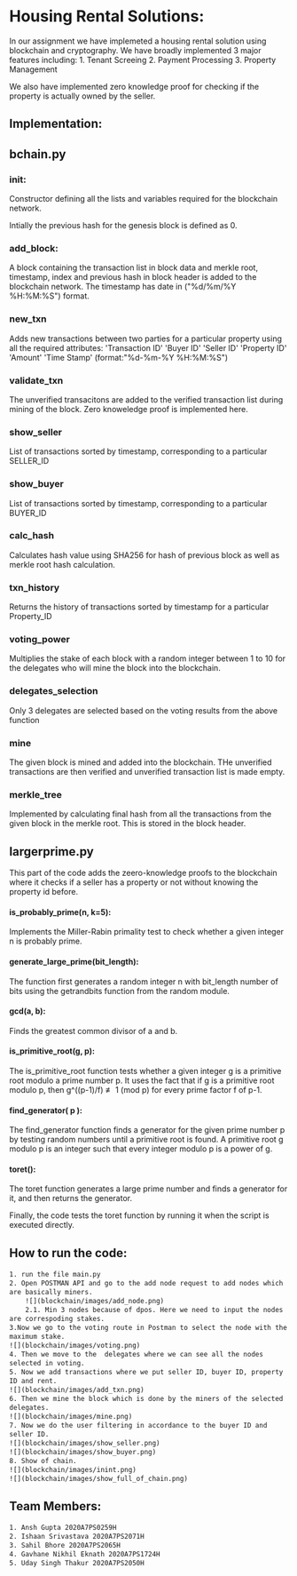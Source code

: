 # Housing Rental Solutions:
In our assignment we have implemeted a housing rental solution using blockchain and cryptography. We have broadly implemented 3 major features including:
	1. Tenant Screeing 
	2. Payment Processing
	3. Property Management

We also have implemented zero knowledge proof for checking if the property is actually owned by the seller.

## Implementation:
##  bchain.py
### __init__:
Constructor defining all the lists and variables required for the blockchain network.

Intially the previous hash for the genesis block is defined as 0.

### add_block:

A block containing the transaction list in block data and merkle root, timestamp, index and previous hash in block header is added to the blockchain network.
The timestamp has date in ("%d/%m/%Y %H:%M:%S") format.		


### new_txn

Adds new transactions between two parties for a particular property using all the required attributes:
'Transaction ID'
'Buyer ID'
'Seller ID'
'Property ID'
'Amount'
'Time Stamp' (format:"%d-%m-%Y %H:%M:%S")

### validate_txn

The unverified transacitons are added to the verified transaction list during mining of the block. Zero knoweledge proof is implemented here.
### show_seller

List of transactions sorted by timestamp, corresponding to a particular SELLER_ID

### show_buyer

List of transactions sorted by timestamp, corresponding to a particular BUYER_ID

### calc_hash

Calculates hash value using SHA256 for hash of previous block as well as merkle root hash calculation.


### txn_history

Returns the history of transactions sorted by timestamp for a particular Property_ID


### voting_power

Multiplies the stake of each block with a random integer between 1 to 10 for the delegates who will mine the block into the blockchain.


### delegates_selection

Only 3 delegates are selected based on the voting results from the above function

### mine

The given block is mined and added into the blockchain.
THe unverified transactions are then verified and unverified transaction list is made empty.

### merkle_tree

Implemented by calculating final hash from all the transactions from the given block in the merkle root.
This is stored in the block header.


## largerprime.py
This part of the code adds the zeero-knowledge proofs to the blockchain where it checks if a seller has a property or not without knowing the property id before.
####  is_probably_prime(n, k=5):
Implements the Miller-Rabin primality test to check whether a given integer n is probably prime. 

#### generate_large_prime(bit_length):
The function first generates a random integer n with bit_length number of bits using the getrandbits function from the random module. 

#### gcd(a, b):
Finds the greatest common divisor of a and b.

#### is_primitive_root(g, p):
The is_primitive_root function tests whether a given integer g is a primitive root modulo a prime number p. It uses the fact that if g is a primitive root modulo p, then g^((p-1)/f) ≢ 1 (mod p) for every prime factor f of p-1.

#### find_generator( p ):
The find_generator function finds a generator for the given prime number p by testing random numbers until a primitive root is found. A primitive root g modulo p is an integer such that every integer modulo p is a power of g.

#### toret():
The toret function generates a large prime number and finds a generator for it, and then returns the generator.

Finally, the code tests the toret function by running it when the script is executed directly. 




## How to run the code:
    1. run the file main.py
    2. Open POSTMAN API and go to the add node request to add nodes which are basically miners.
        ![](blockchain/images/add_node.png)
        2.1. Min 3 nodes because of dpos. Here we need to input the nodes are correspoding stakes.
    3.Now we go to the voting route in Postman to select the node with the maximum stake.
    ![](blockchain/images/voting.png)
    4. Then we move to the  delegates where we can see all the nodes selected in voting.
    5. Now we add transactions where we put seller ID, buyer ID, property ID and rent.
    ![](blockchain/images/add_txn.png)
    6. Then we mine the block which is done by the miners of the selected delegates.
    ![](blockchain/images/mine.png)
    7. Now we do the user filtering in accordance to the buyer ID and seller ID.
    ![](blockchain/images/show_seller.png)
    ![](blockchain/images/show_buyer.png)
    8. Show of chain.
    ![](blockchain/images/inint.png)
    ![](blockchain/images/show_full_of_chain.png)


## Team Members:
    1. Ansh Gupta 2020A7PS0259H
    2. Ishaan Srivastava 2020A7PS2071H
    3. Sahil Bhore 2020A7PS2065H
    4. Gavhane Nikhil Eknath 2020A7PS1724H
    5. Uday Singh Thakur 2020A7PS2050H